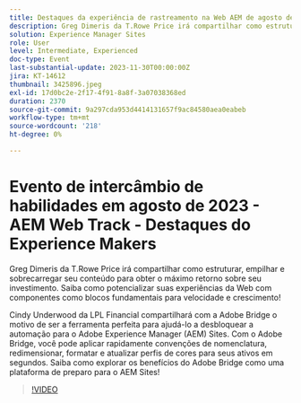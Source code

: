 ```yaml
---
title: Destaques da experiência de rastreamento na Web AEM de agosto de 2023
description: Greg Dimeris da T.Rowe Price irá compartilhar como estruturar, empilhar e sobrecarregar seu conteúdo para obter o máximo retorno sobre seu investimento. Saiba como potencializar suas experiências da Web com componentes como blocos fundamentais para velocidade e crescimento!Cindy Underwood da LPL Financial compartilhará por que o Adobe Bridge é a ferramenta perfeita para ajudá-lo a desbloquear a automação para sites Adobe Experience Manager (AEM). Com o Adobe Bridge, você pode aplicar rapidamente convenções de nomenclatura, redimensionar, formatar e atualizar perfis de cores para seus ativos em segundos. Saiba como explorar os benefícios do Adobe Bridge como plataforma de preparo para sites AEM!
solution: Experience Manager Sites
role: User
level: Intermediate, Experienced
doc-type: Event
last-substantial-update: 2023-11-30T00:00:00Z
jira: KT-14612
thumbnail: 3425896.jpeg
exl-id: 17d0bc2e-2f17-4f91-8a8f-3a07038368ed
duration: 2370
source-git-commit: 9a297cda953d4414131657f9ac84580aea0eabeb
workflow-type: tm+mt
source-wordcount: '218'
ht-degree: 0%

---
```


# Evento de intercâmbio de habilidades em agosto de 2023 - AEM Web Track - Destaques do Experience Makers

Greg Dimeris da T.Rowe Price irá compartilhar como estruturar, empilhar e sobrecarregar seu conteúdo para obter o máximo retorno sobre seu investimento. Saiba como potencializar suas experiências da Web com componentes como blocos fundamentais para velocidade e crescimento!

Cindy Underwood da LPL Financial compartilhará com a Adobe Bridge o motivo de ser a ferramenta perfeita para ajudá-lo a desbloquear a automação para o Adobe Experience Manager (AEM) Sites. Com o Adobe Bridge, você pode aplicar rapidamente convenções de nomenclatura, redimensionar, formatar e atualizar perfis de cores para seus ativos em segundos. Saiba como explorar os benefícios do Adobe Bridge como uma plataforma de preparo para o AEM Sites!

>[!VIDEO](https://video.tv.adobe.com/v/3425896/?learn=on)
